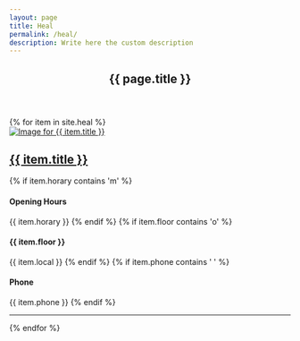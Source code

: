 ```yaml
---
layout: page
title: Heal
permalink: /heal/
description: Write here the custom description
---
```

<section role="content" class="list-bussines shop">
  <div class="row">
    <div class="col sm-12">
      <header class="page-header">
        <h1 class="title">{{ page.title }}</h1>
      </header>
    </div>
  </div>
  <div class="row">
    {% for item in site.heal %}
    <article class="col md-6">
      <div class="row">
        <div class="col md-6">
          <a href="{{ item.url }}">
            <img src="{{ item.avatar }}" alt="Image for {{ item.title }}">
          </a>
        </div>
        <div class="col md-6">
          <h2><a href="{{ item.url }}">{{ item.title }}</a></h2>
          {% if item.horary contains 'm' %}
          <h4>Opening Hours</h4>
          <span>{{ item.horary }}</span>
          {% endif %}
          {% if item.floor contains 'o' %}
          <h4>{{ item.floor }}</h4>
          <span>{{ item.local }}</span>
          {% endif %}
          {% if item.phone contains ' ' %}
          <h4>Phone</h4>
          <span>{{ item.phone }}</span>
          {% endif %}
        </div>
      </div>
      <hr>
    </article>
    {% endfor %}
  </div>

</section>
